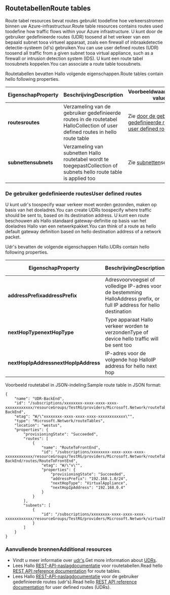 ## <a name="route-tables"></a><span data-ttu-id="b6cdb-101">Routetabellen</span><span class="sxs-lookup"><span data-stu-id="b6cdb-101">Route tables</span></span>
<span data-ttu-id="b6cdb-102">Route tabel resources bevat routes gebruikt toodefine hoe verkeersstromen binnen uw Azure-infrastructuur.</span><span class="sxs-lookup"><span data-stu-id="b6cdb-102">Route table resources contains routes used toodefine how traffic flows within your Azure infrastructure.</span></span> <span data-ttu-id="b6cdb-103">U kunt door de gebruiker gedefinieerde routes (UDR) toosend al het verkeer van een bepaald subnet tooa virtueel apparaat, zoals een firewall of inbraakdetectie detectie-systeem (id's) gebruiken.</span><span class="sxs-lookup"><span data-stu-id="b6cdb-103">You can use user defined routes (UDR) toosend all traffic from a given subnet tooa virtual appliance, such as a firewall or intrusion detection system (IDS).</span></span> <span data-ttu-id="b6cdb-104">U kunt een route tabel toosubnets koppelen.</span><span class="sxs-lookup"><span data-stu-id="b6cdb-104">You can associate a route table toosubnets.</span></span> 

<span data-ttu-id="b6cdb-105">Routetabellen bevatten Hallo volgende eigenschappen.</span><span class="sxs-lookup"><span data-stu-id="b6cdb-105">Route tables contain hello following properties.</span></span>

| <span data-ttu-id="b6cdb-106">Eigenschap</span><span class="sxs-lookup"><span data-stu-id="b6cdb-106">Property</span></span> | <span data-ttu-id="b6cdb-107">Beschrijving</span><span class="sxs-lookup"><span data-stu-id="b6cdb-107">Description</span></span> | <span data-ttu-id="b6cdb-108">Voorbeeldwaarden</span><span class="sxs-lookup"><span data-stu-id="b6cdb-108">Sample values</span></span> |
| --- | --- | --- |
| <span data-ttu-id="b6cdb-109">**routes**</span><span class="sxs-lookup"><span data-stu-id="b6cdb-109">**routes**</span></span> |<span data-ttu-id="b6cdb-110">Verzameling van de gebruiker gedefinieerde routes in de routetabel Hallo</span><span class="sxs-lookup"><span data-stu-id="b6cdb-110">Collection of user defined routes in hello route table</span></span> |<span data-ttu-id="b6cdb-111">Zie [door de gebruiker gedefinieerde routes](#User-defined-routes)</span><span class="sxs-lookup"><span data-stu-id="b6cdb-111">see [user defined routes](#User-defined-routes)</span></span> |
| <span data-ttu-id="b6cdb-112">**subnetten**</span><span class="sxs-lookup"><span data-stu-id="b6cdb-112">**subnets**</span></span> |<span data-ttu-id="b6cdb-113">Verzameling van subnetten Hallo routetabel wordt te toegepast</span><span class="sxs-lookup"><span data-stu-id="b6cdb-113">Collection of subnets hello route table is applied too</span></span>|<span data-ttu-id="b6cdb-114">Zie [subnetten](#Subnets)</span><span class="sxs-lookup"><span data-stu-id="b6cdb-114">see [subnets](#Subnets)</span></span> |

### <a name="user-defined-routes"></a><span data-ttu-id="b6cdb-115">De gebruiker gedefinieerde routes</span><span class="sxs-lookup"><span data-stu-id="b6cdb-115">User defined routes</span></span>
<span data-ttu-id="b6cdb-116">U kunt udr's toospecify waar verkeer moet worden gezonden, maken op basis van het doeladres.</span><span class="sxs-lookup"><span data-stu-id="b6cdb-116">You can create UDRs toospecify where traffic should be sent to, based on its destination address.</span></span> <span data-ttu-id="b6cdb-117">U kunt een route beschouwen als Hallo standaard gateway-definitie op basis van het doeladres Hallo van een netwerkpakket.</span><span class="sxs-lookup"><span data-stu-id="b6cdb-117">You can think of a route as hello default gateway definition based on hello destination address of a network packet.</span></span>

<span data-ttu-id="b6cdb-118">Udr's bevatten de volgende eigenschappen Hallo.</span><span class="sxs-lookup"><span data-stu-id="b6cdb-118">UDRs contain hello following properties.</span></span> 

| <span data-ttu-id="b6cdb-119">Eigenschap</span><span class="sxs-lookup"><span data-stu-id="b6cdb-119">Property</span></span> | <span data-ttu-id="b6cdb-120">Beschrijving</span><span class="sxs-lookup"><span data-stu-id="b6cdb-120">Description</span></span> | <span data-ttu-id="b6cdb-121">Voorbeeldwaarden</span><span class="sxs-lookup"><span data-stu-id="b6cdb-121">Sample values</span></span> |
| --- | --- | --- |
| <span data-ttu-id="b6cdb-122">**addressPrefix**</span><span class="sxs-lookup"><span data-stu-id="b6cdb-122">**addressPrefix**</span></span> |<span data-ttu-id="b6cdb-123">Adresvoorvoegsel of volledige IP-adres voor de bestemming Hallo</span><span class="sxs-lookup"><span data-stu-id="b6cdb-123">Address prefix, or full IP address for hello destination</span></span> |<span data-ttu-id="b6cdb-124">192.168.1.0/24, 192.168.1.101</span><span class="sxs-lookup"><span data-stu-id="b6cdb-124">192.168.1.0/24, 192.168.1.101</span></span> |
| <span data-ttu-id="b6cdb-125">**nextHopType**</span><span class="sxs-lookup"><span data-stu-id="b6cdb-125">**nextHopType**</span></span> |<span data-ttu-id="b6cdb-126">Type apparaat Hallo verkeer worden te verzonden</span><span class="sxs-lookup"><span data-stu-id="b6cdb-126">Type of device hello traffic will be sent too</span></span>|<span data-ttu-id="b6cdb-127">Internet VirtualAppliance, VPN-Gateway</span><span class="sxs-lookup"><span data-stu-id="b6cdb-127">VirtualAppliance, VPN Gateway, Internet</span></span> |
| <span data-ttu-id="b6cdb-128">**nextHopIpAddress**</span><span class="sxs-lookup"><span data-stu-id="b6cdb-128">**nextHopIpAddress**</span></span> |<span data-ttu-id="b6cdb-129">IP-adres voor de volgende hop Hallo</span><span class="sxs-lookup"><span data-stu-id="b6cdb-129">IP address for hello next hop</span></span> |<span data-ttu-id="b6cdb-130">192.168.1.4</span><span class="sxs-lookup"><span data-stu-id="b6cdb-130">192.168.1.4</span></span> |

<span data-ttu-id="b6cdb-131">Voorbeeld routetabel in JSON-indeling:</span><span class="sxs-lookup"><span data-stu-id="b6cdb-131">Sample route table in JSON format:</span></span>

    {
        "name": "UDR-BackEnd",
        "id": "/subscriptions/xxxxxxxx-xxxx-xxxx-xxxx-xxxxxxxxxxxx/resourceGroups/TestRG/providers/Microsoft.Network/routeTables/UDR-BackEnd",
        "etag": "W/\"xxxxxxxx-xxxx-xxxx-xxxx-xxxxxxxxxxxx\"",
        "type": "Microsoft.Network/routeTables",
        "location": "westus",
        "properties": {
            "provisioningState": "Succeeded",
            "routes": [
                {
                    "name": "RouteToFrontEnd",
                    "id": "/subscriptions/xxxxxxxx-xxxx-xxxx-xxxx-xxxxxxxxxxxx/resourceGroups/TestRG/providers/Microsoft.Network/routeTables/UDR-BackEnd/routes/RouteToFrontEnd",
                    "etag": "W/\"v\"",
                    "properties": {
                        "provisioningState": "Succeeded",
                        "addressPrefix": "192.168.1.0/24",
                        "nextHopType": "VirtualAppliance",
                        "nextHopIpAddress": "192.168.0.4"
                    }
                }
            ],
            "subnets": [
                {
                    "id": "/subscriptions/xxxxxxxx-xxxx-xxxx-xxxx-xxxxxxxxxxxx/resourceGroups/TestRG/providers/Microsoft.Network/virtualNetworks/TestVNet/subnets/BackEnd"
                }
            ]
        }
    }

### <a name="additional-resources"></a><span data-ttu-id="b6cdb-132">Aanvullende bronnen</span><span class="sxs-lookup"><span data-stu-id="b6cdb-132">Additional resources</span></span>
* <span data-ttu-id="b6cdb-133">Vindt u meer informatie over [udr's](../articles/virtual-network/virtual-networks-udr-overview.md).</span><span class="sxs-lookup"><span data-stu-id="b6cdb-133">Get more information about [UDRs](../articles/virtual-network/virtual-networks-udr-overview.md).</span></span>
* <span data-ttu-id="b6cdb-134">Lees Hallo [REST-API-naslagdocumentatie](https://msdn.microsoft.com/library/azure/mt502549.aspx) voor routetabellen.</span><span class="sxs-lookup"><span data-stu-id="b6cdb-134">Read hello [REST API reference documentation](https://msdn.microsoft.com/library/azure/mt502549.aspx) for route tables.</span></span>
* <span data-ttu-id="b6cdb-135">Lees Hallo [REST-API-naslagdocumentatie](https://msdn.microsoft.com/library/azure/mt502539.aspx) voor de gebruiker gedefinieerde routes (udr's).</span><span class="sxs-lookup"><span data-stu-id="b6cdb-135">Read hello [REST API reference documentation](https://msdn.microsoft.com/library/azure/mt502539.aspx) for user defined routes (UDRs).</span></span>

